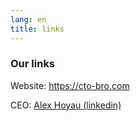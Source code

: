 ```yaml
---
lang: en
title: links
---
```

### Our links

Website: https://cto-bro.com

CEO: [Alex Hoyau (linkedin)](https://www.linkedin.com/in/webappdev/)
